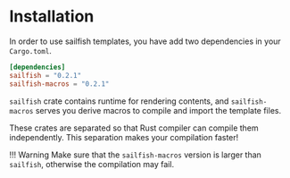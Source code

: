 # Installation

In order to use sailfish templates, you have add two dependencies in your `Cargo.toml`.

```toml
[dependencies]
sailfish = "0.2.1"
sailfish-macros = "0.2.1"
```

`sailfish` crate contains runtime for rendering contents, and `sailfish-macros` serves you derive macros to compile and import the template files.

These crates are separated so that Rust compiler can compile them independently. This separation makes your compilation faster!

!!! Warning
    Make sure that the `sailfish-macros` version is larger than `sailfish`, otherwise the compilation may fail.
